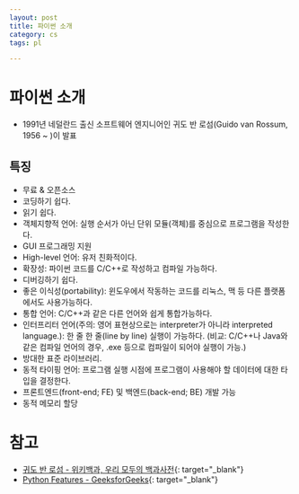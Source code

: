 ```yaml
---
layout: post
title: 파이썬 소개
category: cs
tags: pl

---
```


# 파이썬 소개
- 1991년 네덜란드 출신 소프트웨어 엔지니어인 귀도 반 로섬(Guido van Rossum, 1956 ~ )이 발표

## 특징
  - 무료 & 오픈소스
  - 코딩하기 쉽다.
  - 읽기 쉽다.
  - 객체지향적 언어: 실행 순서가 아닌 단위 모듈(객체)를 중심으로 프로그램을 작성한다.
  - GUI 프로그래밍 지원
  - High-level 언어: 유저 친화적이다.
  - 확장성: 파이썬 코드를 C/C++로 작성하고 컴파일 가능하다.
  - 디버깅하기 쉽다.
  - 좋은 이식성(portability): 윈도우에서 작동하는 코드를 리눅스, 맥 등 다른 플랫폼에서도 사용가능하다.
  - 통합 언어: C/C++과 같은 다른 언어와 쉽게 통합가능하다.
  - 인터프리터 언어(주의: 영어 표현상으로는 interpreter가 아니라 interpreted language.): 한 줄 한 줄(line by line) 실행이 가능하다. (비교: C/C++나 Java와 같은 컴파일 언어의 경우, .exe 등으로 컴파일이 되어야 실행이 가능.)
  - 방대한 표준 라이브러리.
  - 동적 타이핑 언어: 프로그램 실행 시점에 프로그램이 사용해야 할 데이터에 대한 타입을 결정한다.
  - 프론트엔드(front-end; FE) 및 백엔드(back-end; BE) 개발 가능
  - 동적 메모리 할당

# 참고
- [귀도 반 로섬 - 위키백과, 우리 모두의 백과사전](https://ko.wikipedia.org/wiki/%EA%B7%80%EB%8F%84_%EB%B0%98_%EB%A1%9C%EC%84%AC){: target="_blank"}
- [Python Features - GeeksforGeeks](https://www.geeksforgeeks.org/python-features/){: target="_blank"}

